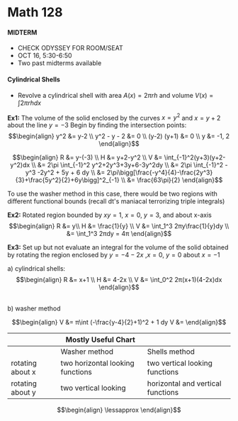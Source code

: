 # Math 128

#### MIDTERM
  * CHECK ODYSSEY FOR ROOM/SEAT
  * OCT 16, 5:30-6:50
  * Two past midterms available

#### Cylindrical Shells
  * Revolve a cylindrical shell with area $A(x)=2\pi r h$ and volume $V(x)=\int 2\pi r h dx$

__Ex1:__ The volume of the solid enclosed by the curves $x=y^2$ and $x=y+2$ about the line $y=-3$
Begin by finding the intersection points:
$$\begin{align}
y^2 &= y-2 \\
y^2 - y - 2 &= 0 \\
(y-2) (y+1) &= 0 \\
y &= -1, 2
\end{align}$$

$$\begin{align}
R &= y-(-3) \\
H &= y+2-y^2 \\
V &= \int_{-1}^2(y+3)(y+2-y^2)dx \\
&= 2\pi \int_{-1}^2 y^2+2y^3+3y+6-3y^2dy \\
&= 2\pi \int_{-1}^2 -y^3 -2y^2 + 5y + 6 dy \\
&= 2\pi\bigg[\frac{-y^4}{4}-\frac{2y^3}{3}+\frac{5y^2}{2}+6y\bigg]^2_{-1} \\
&= \frac{63\pi}{2}
\end{align}$$

To use the washer method in this case, there would be two regions with different functional bounds (recall dt's maniacal terrorizing triple integrals)

__Ex2:__ Rotated region bounded by $xy=1$, $x=0$, $y=3$, and about x-axis
$$\begin{align}
R &= y\\
H &= \frac{1}{y} \\
V &= \int_1^3 2πy\frac{1}{y}dy \\
&= \int_1^3 2πdy = 4π
\end{align}$$

__Ex3:__ Set up but not evaluate an integral for the volume of the solid obtained by rotating the region enclosed by $y=-4-2x$ ,$x=0$, $y=0$ about $x=-1$

a) cylindrical shells:
$$\begin{align}
R &= x+1 \\
H &= 4-2x \\
V &= \int_0^2 2π(x+1)(4-2x)dx
\end{align}$$

<br>
b) washer method

$$\begin{align}
V &= π\int (-\frac{y-4}{2}+1)^2 + 1 dy
V &=
\end{align}$$

| | Mostly Useful Chart | |
|---|---|---|
| | Washer method | Shells method |
|rotating about x| two horizontal looking functions| two vertical looking functions |
| rotating about y | two vertical looking | horizontal and vertical functions |

$$\begin{align}
\lessapprox
\end{align}$$

